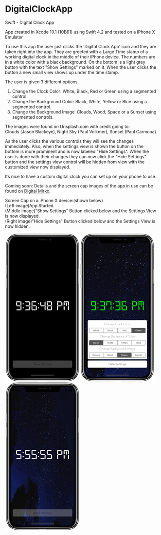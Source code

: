 # DigitalClockApp
Swift - Digital Clock App

App created in Xcode 10.1 (10B61) using Swift 4.2 and tested on a iPhone X Emulator

To use this app the user just clicks the 'Digital Clock App' icon and they are taken right into the app. 
They are greeted with a Large Time stamp of a working digital clock in the middle of their iPhone device. 
The numbers are in a white color with a black background. On the bottom is a light grey button with the text
"Show Settings" marked on it. When the user clicks the button a new small view shows up under the time stamp.

The user is given 3 different options.<br>
1. Change the Clock Color: White, Black, Red or Green using a segmented control.<br>
2. Change the Background Color: Black, White, Yellow or Blue using a segmented control.<br>
3. Change the Background Image: Clouds, Wood, Space or a Sunset using segmented controls.<br>

The images were found on Unsplash.com with credit going to:<br>
Clouds (Jason Blackeye), Night Sky (Paul Volkmer), Sunset (Paul Carmona)<br>

As the user clicks the various controls they will see the changes immediately.
Also, when the settings view is shown the button on the bottom is more prominent and is now labeled "Hide Settings". 
When the user is done with their changes they can now click the "Hide Settings" button and the settings view control will 
be hidden from view with the customized view now displayed.

Its nice to have a custom digital clock you can set up on your phone to use.

Coming soon:
Details and the screen cap images of the app in use can be found on <a href="http://digitalmirko.com/iOSApps.html">Digital Mirko</a>.

Screen Cap on a iPhone X device:(shown below)</br>
(Left image)App Started. <br>
(Middle Image)"Show Settings" Button clicked below and the Settings View is now displayed.<br>
(Right image)"Hide Settings" Button clicked below and the Settings View is now hidden.<br>
  <p>
  <img align="left" src="https://github.com/digitalMirko/DigitalClockApp/blob/master/DigitalClockApp01_AppStartedOniPhoneX.jpg?raw=true" width="246"/>
  <img align="left" src="https://github.com/digitalMirko/DigitalClockApp/blob/master/DigitalClockApp02_AppInUseOniPhoneX.jpg?raw=true" width="246"/>
  <img align="left" src="https://github.com/digitalMirko/DigitalClockApp/blob/master/DigitalClockApp03_AppInUseOniPhoneX.jpg?raw=true" width="246"/>  
  </p>
